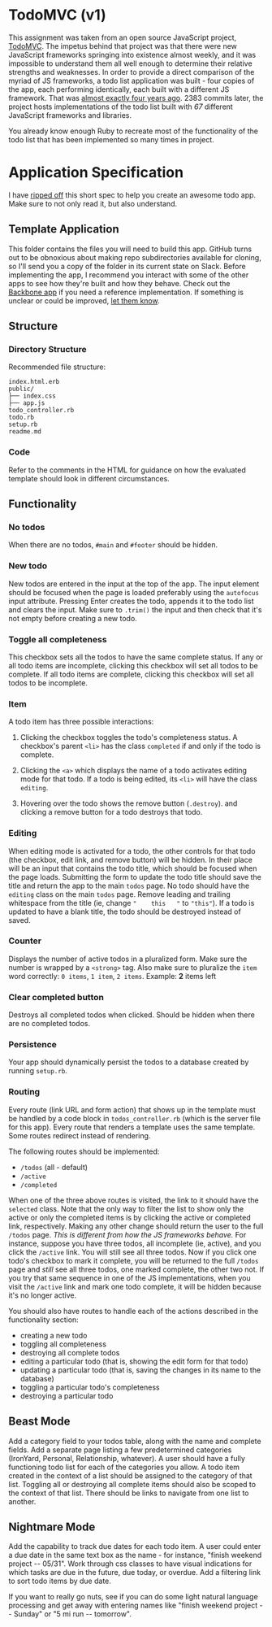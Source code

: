 # TodoMVC (v1)

This assignment was taken from an open source JavaScript project, [TodoMVC](http://todomvc.com). 
The impetus behind that project was that there were new JavaScript frameworks springing into existence
almost weekly, and it was impossible to understand them all well enough to determine their relative strengths
and weaknesses. In order to provide a direct comparison of the myriad of JS frameworks, a todo list application
was built - four copies of the app, each performing identically, each built with a different JS framework. 
That was [almost exactly four years ago](https://github.com/tastejs/todomvc/commit/06a3d4a65db376b917c5bfd38989c60f6ee0fd6f#diff-d70ae7b16a386a69116b097e282af76b).
2383 commits later, the project hosts implementations of the todo list built with _67_ different JavaScript frameworks and libraries.

You already know enough Ruby to recreate most of the functionality of the todo list that has been implemented so
many times in project. 

# Application Specification

I have [ripped off](https://github.com/tastejs/todomvc/blob/master/app-spec.md) this short spec to help you create an awesome todo app. Make sure to not only read it, but also understand.

## Template Application

This folder contains the files you will need to build this app. GitHub turns out to be obnoxious about making 
repo subdirectories available for cloning, so I'll send you a copy of the folder in its current state on Slack.
Before implementing the app, I recommend you interact with some of the other apps to see how they're built and how they behave. 
Check out the [Backbone app](http://todomvc.com/examples/backbone) if you need a reference 
implementation. If something is unclear or could be improved, [let them know](https://github.com/tastejs/todomvc/issues).

## Structure

### Directory Structure

Recommended file structure:

```
index.html.erb
public/
├── index.css
├── app.js
todo_controller.rb
todo.rb
setup.rb
readme.md
```

### Code

Refer to the comments in the HTML for guidance on how the evaluated template should look in different circumstances. 

## Functionality

### No todos

When there are no todos, `#main` and `#footer` should be hidden.

### New todo

New todos are entered in the input at the top of the app. The input element should be focused when the page is loaded preferably using the `autofocus` input attribute. Pressing Enter creates the todo, appends it to the todo list and clears the input. Make sure to `.trim()` the input and then check that it's not empty before creating a new todo.

### Toggle all completeness

This checkbox sets all the todos to have the same complete status. If any or all todo items are incomplete,
clicking this checkbox will set all todos to be complete. If all todo items are complete, clicking this checkbox
will set all todos to be incomplete. 

### Item

A todo item has three possible interactions:

1. Clicking the checkbox toggles the todo's completeness status. A checkbox's parent `<li>` has the class `completed`
if and only if the todo is complete.

2. Clicking the `<a>` which displays the name of a todo activates editing mode for that todo.
If a todo is being edited, its `<li>` will have the class `editing`. 

3. Hovering over the todo shows the remove button (`.destroy`). and clicking a remove button for a todo destroys
that todo.

### Editing

When editing mode is activated for a todo, the other controls for that todo (the checkbox, edit link, and remove button)
will be hidden. In their place will be an input that contains the todo title, which should be focused when the page loads. 
Submitting the form to update the todo title should save the title and return the app to the main `todos` page.
No todo should have the `editing` class on the main `todos` page. 
Remove leading and trailing whitespace from the title (ie, change `"    this   "` to `"this"`).
If a todo is updated to have a blank title, the todo should be destroyed instead of saved. 

### Counter

Displays the number of active todos in a pluralized form. 
Make sure the number is wrapped by a `<strong>` tag. 
Also make sure to pluralize the `item` word correctly: `0 items`, `1 item`, `2 items`. Example: **2** items left

### Clear completed button

Destroys all completed todos when clicked. Should be hidden when there are no completed todos.

### Persistence

Your app should dynamically persist the todos to a database created by running `setup.rb`.  

### Routing

Every route (link URL and form action) that shows up in the template must be handled by a code block in 
`todos_controller.rb` (which is the server file for this app). Every route that renders a template uses 
the same template. Some routes redirect instead of rendering.

The following routes should be implemented: 

* `/todos` (all - default)
* `/active` 
* `/completed` 

When one of the three above routes is visited, the link to it should have the `selected` class.
Note that the only way to filter the list to show only the active or only the completed items is by
clicking the active or completed link, respectively. Making any other change should return the user to 
the full `/todos` page. *This is different from how the JS frameworks behave.* For instance, suppose you have
three todos, all incomplete (ie, active), and you click the `/active` link. You will still see all three todos.
Now if you click one todo's checkbox to mark it complete, you will be returned to the full `/todos` page and
*still* see all three todos, one marked complete, the other two not. If you try that same sequence in one of the 
JS implementations, when you visit the `/active` link and mark one todo complete, it will be hidden because it's
no longer active. 

You should also have routes to handle each of the actions described in the functionality section:
* creating a new todo
* toggling all completeness
* destroying all complete todos
* editing a particular todo (that is, showing the edit form for that todo)
* updating a particular todo (that is, saving the changes in its name to the database)
* toggling a particular todo's completeness
* destroying a particular todo

## Beast Mode

Add a category field to your todos table, along with the name and complete fields. Add a separate page listing a few
predetermined categories (IronYard, Personal, Relationship, whatever). A user should have a fully functioning todo
list for each of the categories you allow. A todo item created in the context of a list should be assigned to
the category of that list. Toggling all or destroying all complete items should also be scoped to the context of 
that list. There should be links to navigate from one list to another.

## Nightmare Mode

Add the capability to track due dates for each todo item. A user could enter a due date in the same text box as the 
name - for instance, "finish weekend project -- 05/31". Work through css classes to have visual indications for
which tasks are due in the future, due today, or overdue. Add a filtering link to sort todo items by due date.

If you want to really go nuts, see if you can do some light natural language processing and get away with entering
names like "finish weekend project -- Sunday" or "5 mi run -- tomorrow".
